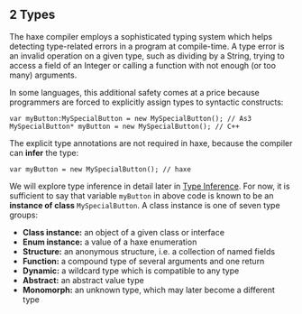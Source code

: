## 2 Types

The haxe compiler employs a sophisticated typing system which helps detecting type-related errors in a program at compile-time. A type error is an invalid operation on a given type, such as dividing by a String, trying to access a field of an Integer or calling a function with not enough (or too many) arguments.

In some languages, this additional safety comes at a price because programmers are forced to explicitly assign types to syntactic constructs:

```
var myButton:MySpecialButton = new MySpecialButton(); // As3
MySpecialButton* myButton = new MySpecialButton(); // C++ 
```
The explicit type annotations are not required in haxe, because the compiler can **infer** the type:

```
var myButton = new MySpecialButton(); // haxe
```
We will explore type inference in detail later in [Type Inference](https://github.com/Simn/HaxeManual/tree/master/md/manual/3.4-Type_Inference.md). For now, it is sufficient to say that variable `myButton` in above code is known to be an **instance of class** `MySpecialButton`. A class instance is one of seven type groups:



 * **Class instance:** an object of a given class or interface
 * **Enum instance:** a value of a haxe enumeration
 * **Structure:** an anonymous structure, i.e. a collection of named fields
 * **Function:** a compound type of several arguments and one return
 * **Dynamic:** a wildcard type which is compatible to any type
 * **Abstract:** an abstract value type
 * **Monomorph:** an unknown type, which may later become a different type